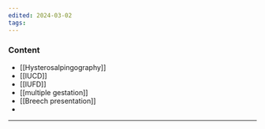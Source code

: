 ```yaml
---
edited: 2024-03-02
tags:
---
```

### Content
- [[Hysterosalpingography]] 
- [[IUCD]]
- [[IUFD]] 
- [[multiple gestation]]
- [[Breech presentation]] 
- 

---
